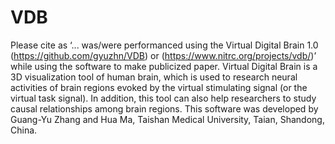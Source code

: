 # VDB
Please cite as ‘... was/were performanced using the Virtual Digital Brain 1.0 (https://github.com/gyuzhn/VDB) or (https://www.nitrc.org/projects/vdb/)’ while using the software to make publicized paper. 
Virtual Digital Brain is a 3D visualization tool of human brain, which is used to research neural activities of brain regions evoked by the virtual stimulating signal (or the virtual task signal). In addition, this tool can also help researchers to study causal relationships among brain regions. 
This software was developed by Guang-Yu Zhang and Hua Ma, Taishan Medical University, Taian, Shandong, China.

